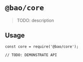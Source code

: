 # `@bao/core`

> TODO: description

## Usage

```
const core = require('@bao/core');

// TODO: DEMONSTRATE API
```
